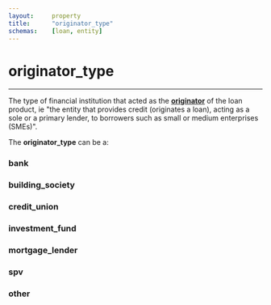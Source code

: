 ```yaml
---
layout:		property
title:		"originator_type"
schemas:	[loan, entity]
---
```


# originator_type

---

The type of financial institution that acted as the [**originator**][def] of the loan product, ie "the entity that provides credit (originates a loan), acting as a sole or a primary lender, to borrowers such as small or medium enterprises (SMEs)".

The **originator_type** can be a:

### bank

### building_society

### credit_union

### investment_fund

### mortgage_lender

### spv

### other


[def]: https://www.esma.europa.eu/press-news/esma-news/esma-publishes-opinion-eu-framework-loan-origination-investment-funds

